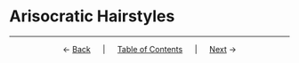 # Arisocratic Hairstyles

---
<p align="center">
← <a href="physical-representations-of-emperors.md">Back</a> &emsp; | &emsp; <a href="readme.md">Table of Contents</a> &emsp; | &emsp; <a href="male-aristocratic-hairstyles.md">Next</a> →
</p>